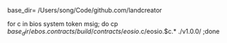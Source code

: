 

base_dir= /Users/song/Code/github.com/landcreator

for c in bios system token msig; do cp ${base_dir}/ebos.contracts/build/contracts/eosio.$c/eosio.$c.* ./v1.0.0/ ;done
